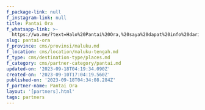 ```yaml
---
f_package-link: null
f_instagram-link: null
title: Pantai Ora
f_whatsapp-link: >-
  https://wa.me/?text=Halo%20Pantai%20Ora,%20saya%20dapat%20info%20dari%20@loocale.id%20dan%20punya%20pertanyaan
slug: pantai-ora
f_province: cms/provinsi/maluku.md
f_location: cms/location/maluku-tengah.md
f_type: cms/destination-type/places.md
f_category: cms/partner-category/pantai.md
updated-on: '2023-09-18T04:19:34.090Z'
created-on: '2023-09-10T17:04:19.560Z'
published-on: '2023-09-18T04:34:08.284Z'
f_partner-name: Pantai Ora
layout: '[partners].html'
tags: partners
---
```



